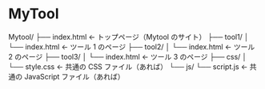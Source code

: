 # MyTool

Mytool/
├── index.html ← トップページ（Mytool のサイト）
├── tool1/
│ └── index.html ← ツール 1 のページ
├── tool2/
│ └── index.html ← ツール 2 のページ
├── tool3/
│ └── index.html ← ツール 3 のページ
├── css/
│ └── style.css ← 共通の CSS ファイル（あれば）
└── js/
└── script.js ← 共通の JavaScript ファイル（あれば）
